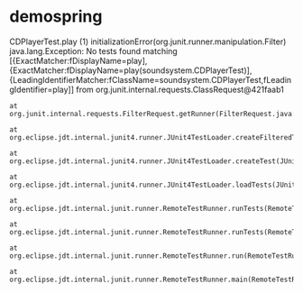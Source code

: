 # demospring
CDPlayerTest.play (1)
initializationError(org.junit.runner.manipulation.Filter)
java.lang.Exception: No tests found matching [{ExactMatcher:fDisplayName=play], {ExactMatcher:fDisplayName=play(soundsystem.CDPlayerTest)], {LeadingIdentifierMatcher:fClassName=soundsystem.CDPlayerTest,fLeadingIdentifier=play]] from org.junit.internal.requests.ClassRequest@421faab1

	at org.junit.internal.requests.FilterRequest.getRunner(FilterRequest.java:35)

	at org.eclipse.jdt.internal.junit4.runner.JUnit4TestLoader.createFilteredTest(JUnit4TestLoader.java:77)

	at org.eclipse.jdt.internal.junit4.runner.JUnit4TestLoader.createTest(JUnit4TestLoader.java:68)

	at org.eclipse.jdt.internal.junit4.runner.JUnit4TestLoader.loadTests(JUnit4TestLoader.java:43)

	at org.eclipse.jdt.internal.junit.runner.RemoteTestRunner.runTests(RemoteTestRunner.java:444)

	at org.eclipse.jdt.internal.junit.runner.RemoteTestRunner.runTests(RemoteTestRunner.java:678)

	at org.eclipse.jdt.internal.junit.runner.RemoteTestRunner.run(RemoteTestRunner.java:382)

	at org.eclipse.jdt.internal.junit.runner.RemoteTestRunner.main(RemoteTestRunner.java:192)




